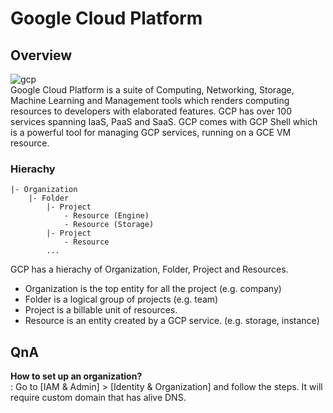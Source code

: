 # Google Cloud Platform
## Overview
![gcp](https://i.imgur.com/jTQaUbt.jpg)  
Google Cloud Platform is a suite of Computing, Networking, Storage, Machine Learning and Management tools which renders computing resources to developers with elaborated features. GCP has over 100 services spanning IaaS, PaaS and SaaS. GCP comes with GCP Shell which is a powerful tool for managing GCP services, running on a GCE VM resource.

### Hierachy
```plain
|- Organization
    |- Folder
        |- Project
            - Resource (Engine)
            - Resource (Storage)
        |- Project
            - Resource
        ...
```
GCP has a hierachy of Organization, Folder, Project and Resources.
- Organization is the top entity for all the project (e.g. company)
- Folder is a logical group of projects (e.g. team)
- Project is a billable unit of resources.
- Resource is an entity created by a GCP service. (e.g. storage, instance)

## QnA
**How to set up an organization?**  
: Go to \[IAM & Admin\] > \[Identity & Organization\] and follow the steps. It will require custom domain that has alive DNS.  